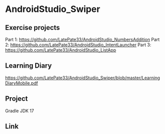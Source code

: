 # AndroidStudio_Swiper

Exercise projects
--
Part 1: https://github.com/LatePate33/AndroidStudio_NumbersAddition
Part 2: https://github.com/LatePate33/AndroidStudio_IntentLauncher
Part 3: https://github.com/LatePate33/AndroidStudio_ListApp

Learning Diary
--
https://github.com/LatePate33/AndroidStudio_Swiper/blob/master/LearningDiaryMobile.pdf

Project
--
Gradle JDK 17

Link
--
